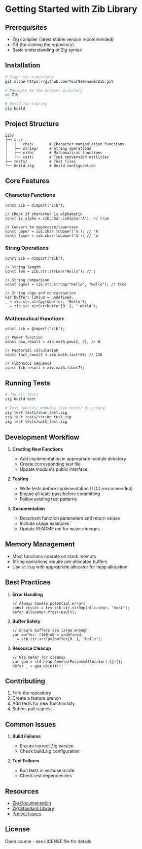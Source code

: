 # Getting Started with Zib Library

## Prerequisites

- Zig compiler (latest stable version recommended)
- Git (for cloning the repository)
- Basic understanding of Zig syntax

## Installation

```bash
# Clone the repository
git clone https://github.com/YourUsername/Zib.git

# Navigate to the project directory
cd Zib

# Build the library
zig build
```

## Project Structure

```
Zib/
├── src/
│   ├── char/       # Character manipulation functions
│   ├── string/     # String operations
│   ├── math/       # Mathematical functions
│   └── cast/       # Type conversion utilities
├── tests/          # Test files
└── build.zig       # Build configuration
```

## Core Features

### Character Functions
```zig
const zib = @import("zib");

// Check if character is alphabetic
const is_alpha = zib.char.isAlpha('A'); // true

// Convert to uppercase/lowercase
const upper = zib.char.toUpper('a'); // 'A'
const lower = zib.char.toLower('A'); // 'a'
```

### String Operations
```zig
const zib = @import("zib");

// String length
const len = zib.str.strLen("Hello"); // 5

// String comparison
const equal = zib.str.strCmp("Hello", "Hello"); // true

// String copy and concatenation
var buffer: [20]u8 = undefined;
_ = zib.str.strCpy(&buffer, "Hello");
_ = zib.str.strCat(buffer[0..], " World");
```

### Mathematical Functions
```zig
const zib = @import("zib");

// Power function
const pow_result = zib.math.pow(2, 3); // 8

// Factorial calculation
const fact_result = zib.math.fact(5); // 120

// Fibonacci sequence
const fib_result = zib.math.fibo(7);
```

## Running Tests

```bash
# Run all tests
zig build test

# Test specific modules (see tests/ directory)
zig test tests/char_test.zig
zig test tests/string_test.zig
zig test tests/math_test.zig
```

## Development Workflow

1. **Creating New Functions**
   - Add implementation in appropriate module directory
   - Create corresponding test file
   - Update module's public interface

2. **Testing**
   - Write tests before implementation (TDD recommended)
   - Ensure all tests pass before committing
   - Follow existing test patterns

3. **Documentation**
   - Document function parameters and return values
   - Include usage examples
   - Update README.md for major changes

## Memory Management

- Most functions operate on stack memory
- String operations require pre-allocated buffers
- Use `strDup` with appropriate allocator for heap allocation

## Best Practices

1. **Error Handling**
   ```zig
   // Always handle potential errors
   const result = try zib.str.strDup(allocator, "test");
   defer allocator.free(result);
   ```

2. **Buffer Safety**
   ```zig
   // Ensure buffers are large enough
   var buffer: [100]u8 = undefined;
   _ = zib.str.strCpy(buffer[0..], "Hello");
   ```

3. **Resource Cleanup**
   ```zig
   // Use defer for cleanup
   var gpa = std.heap.GeneralPurposeAllocator(.{}){};
   defer _ = gpa.deinit();
   ```

## Contributing

1. Fork the repository
2. Create a feature branch
3. Add tests for new functionality
4. Submit pull request

## Common Issues

1. **Build Failures**
   - Ensure correct Zig version
   - Check build.zig configuration

2. **Test Failures**
   - Run tests in verbose mode
   - Check test dependencies

## Resources

- [Zig Documentation](https://ziglang.org/documentation/master/)
- [Zig Standard Library](https://ziglang.org/documentation/master/std/)
- [Project Issues](https://github.com/YourUsername/Zib/issues)

## License

Open source - see LICENSE file for details
